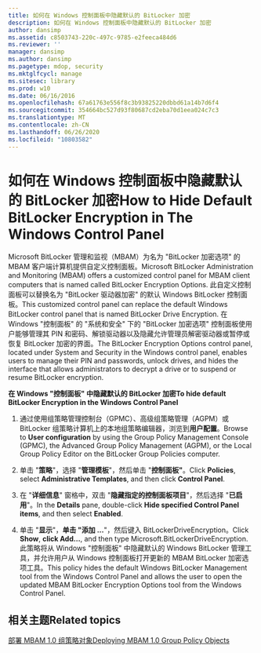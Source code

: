 ```yaml
---
title: 如何在 Windows 控制面板中隐藏默认的 BitLocker 加密
description: 如何在 Windows 控制面板中隐藏默认的 BitLocker 加密
author: dansimp
ms.assetid: c8503743-220c-497c-9785-e2feeca484d6
ms.reviewer: ''
manager: dansimp
ms.author: dansimp
ms.pagetype: mdop, security
ms.mktglfcycl: manage
ms.sitesec: library
ms.prod: w10
ms.date: 06/16/2016
ms.openlocfilehash: 67a61763e556f8c3b93825220dbbd61a14b7d6f4
ms.sourcegitcommit: 354664bc527d93f80687cd2eba70d1eea024c7c3
ms.translationtype: MT
ms.contentlocale: zh-CN
ms.lasthandoff: 06/26/2020
ms.locfileid: "10803582"
---
```

# <span data-ttu-id="2734d-103">如何在 Windows 控制面板中隐藏默认的 BitLocker 加密</span><span class="sxs-lookup"><span data-stu-id="2734d-103">How to Hide Default BitLocker Encryption in The Windows Control Panel</span></span>


<span data-ttu-id="2734d-104">Microsoft BitLocker 管理和监视（MBAM）为名为 "BitLocker 加密选项" 的 MBAM 客户端计算机提供自定义控制面板。</span><span class="sxs-lookup"><span data-stu-id="2734d-104">Microsoft BitLocker Administration and Monitoring (MBAM) offers a customized control panel for MBAM client computers that is named called BitLocker Encryption Options.</span></span> <span data-ttu-id="2734d-105">此自定义控制面板可以替换名为 "BitLocker 驱动器加密" 的默认 Windows BitLocker 控制面板。</span><span class="sxs-lookup"><span data-stu-id="2734d-105">This customized control panel can replace the default Windows BitLocker control panel that is named BitLocker Drive Encryption.</span></span> <span data-ttu-id="2734d-106">在 Windows "控制面板" 的 "系统和安全" 下的 "BitLocker 加密选项" 控制面板使用户能够管理其 PIN 和密码、解锁驱动器以及隐藏允许管理员解密驱动器或暂停或恢复 BitLocker 加密的界面。</span><span class="sxs-lookup"><span data-stu-id="2734d-106">The BitLocker Encryption Options control panel, located under System and Security in the Windows control panel, enables users to manage their PIN and passwords, unlock drives, and hides the interface that allows administrators to decrypt a drive or to suspend or resume BitLocker encryption.</span></span>

**<span data-ttu-id="2734d-107">在 Windows "控制面板" 中隐藏默认的 BitLocker 加密</span><span class="sxs-lookup"><span data-stu-id="2734d-107">To hide default BitLocker Encryption in the Windows Control Panel</span></span>**

1.  <span data-ttu-id="2734d-108">通过使用组策略管理控制台（GPMC）、高级组策略管理（AGPM）或 BitLocker 组策略计算机上的本地组策略编辑器，浏览到**用户配置**。</span><span class="sxs-lookup"><span data-stu-id="2734d-108">Browse to **User configuration** by using the Group Policy Management Console (GPMC), the Advanced Group Policy Management (AGPM), or the Local Group Policy Editor on the BitLocker Group Policies computer.</span></span>

2.  <span data-ttu-id="2734d-109">单击 "**策略**"，选择 "**管理模板**"，然后单击 "**控制面板"**。</span><span class="sxs-lookup"><span data-stu-id="2734d-109">Click **Policies**, select **Administrative Templates**, and then click **Control Panel**.</span></span>

3.  <span data-ttu-id="2734d-110">在 "**详细信息**" 窗格中，双击 "**隐藏指定的控制面板项目**"，然后选择 "**已启用**"。</span><span class="sxs-lookup"><span data-stu-id="2734d-110">In the **Details** pane, double-click **Hide specified Control Panel items**, and then select **Enabled**.</span></span>

4.  <span data-ttu-id="2734d-111">单击 "**显示**"，**单击 "添加 ...**"，然后键入 BitLockerDriveEncryption。</span><span class="sxs-lookup"><span data-stu-id="2734d-111">Click **Show**, **click Add…**, and then type Microsoft.BitLockerDriveEncryption.</span></span> <span data-ttu-id="2734d-112">此策略将从 Windows "控制面板" 中隐藏默认的 Windows BitLocker 管理工具，并允许用户从 Windows 控制面板打开更新的 MBAM BitLocker 加密选项工具。</span><span class="sxs-lookup"><span data-stu-id="2734d-112">This policy hides the default Windows BitLocker Management tool from the Windows Control Panel and allows the user to open the updated MBAM BitLocker Encryption Options tool from the Windows Control Panel.</span></span>

## <span data-ttu-id="2734d-113">相关主题</span><span class="sxs-lookup"><span data-stu-id="2734d-113">Related topics</span></span>


[<span data-ttu-id="2734d-114">部署 MBAM 1.0 组策略对象</span><span class="sxs-lookup"><span data-stu-id="2734d-114">Deploying MBAM 1.0 Group Policy Objects</span></span>](deploying-mbam-10-group-policy-objects.md)

 

 





